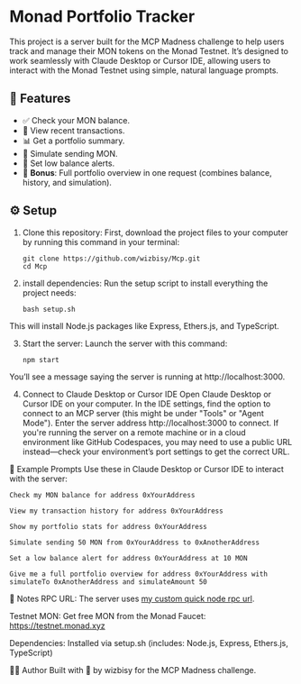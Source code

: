 # Monad Portfolio Tracker

This project is a server built for the MCP Madness challenge to help users track and manage their MON tokens on the Monad Testnet. It’s designed to work seamlessly with Claude Desktop or Cursor IDE, allowing users to interact with the Monad Testnet using simple, natural language prompts.

## 🚀 Features

- ✅ Check your MON balance.
- 📜 View recent transactions.
- 📊 Get a portfolio summary.
- 🔁 Simulate sending MON.
- 🚨 Set low balance alerts.
- 🌟 **Bonus**: Full portfolio overview in one request (combines balance, history, and simulation).

## ⚙️ Setup

1. Clone this repository:
First, download the project files to your computer by running this command in your terminal:
   ```
   git clone https://github.com/wizbisy/Mcp.git
   cd Mcp

2. install dependencies:
Run the setup script to install everything the project needs:
   ```
   bash setup.sh
   ```
This will install Node.js packages like Express, Ethers.js, and TypeScript.

3. Start the server:
Launch the server with this command:
   ```
   npm start 
   ```
You’ll see a message saying the server is running at http://localhost:3000.

4. Connect to Claude Desktop or Cursor IDE
Open Claude Desktop or Cursor IDE on your computer. In the IDE settings, find the option to connect to an MCP server (this might be under "Tools" or "Agent Mode"). Enter the server address http://localhost:3000 to connect. If you're running the server on a remote machine or in a cloud environment like GitHub Codespaces, you may need to use a public URL instead—check your environment’s port settings to get the correct URL.


💬 Example Prompts
Use these in Claude Desktop or Cursor IDE to interact with the server:
   ```
Check my MON balance for address 0xYourAddress
   ```
   ```
   View my transaction history for address 0xYourAddress
   ```
   ```
   Show my portfolio stats for address 0xYourAddress
   ```
   ```
   Simulate sending 50 MON from 0xYourAddress to 0xAnotherAddress
   ```
   ```
   Set a low balance alert for address 0xYourAddress at 10 MON
   ```
   ```
   Give me a full portfolio overview for address 0xYourAddress with simulateTo 0xAnotherAddress and simulateAmount 50
   ```
📌 Notes
RPC URL: The server uses [my custom quick node rpc url](https://shy-polished-sound.monad-testnet.quiknode.pro/80816883909f333b81f1c58ff02c73e8bd5b70a1/). 

Testnet MON: Get free MON from the Monad Faucet: https://testnet.monad.xyz

Dependencies: Installed via setup.sh
(includes: Node.js, Express, Ethers.js, TypeScript)

👨‍💻 Author
Built with 💙 by wizbisy for the MCP Madness challenge.
